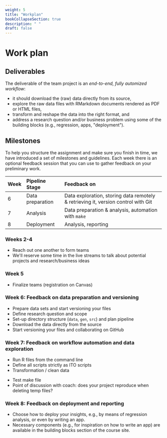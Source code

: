 ```yaml
---
weight: 5
title: "Workplan"
bookCollapseSection: true
description: " "
draft: false
---
```


# Work plan

## Deliverables

The deliverable of the team project is an *end-to-end, fully automized workflow*:
- it should download the (raw) data directly from its source,
- explore the raw data files with RMarkdown documents rendered as PDF or HTML files,
- transform and reshape the data into the right format, and
- address a research question and/or business problem using some of the building blocks (e.g., regression, apps, "deployment").

## Milestones

To help you structure the assignment and make sure you finish in time, we have introduced a set of milestones and guidelines. Each week there is an optional feedback session that you can use to gather feedback on your preliminary work.

| Week | Pipeline Stage | Feedback on
|:---- | :---- | :---- |
| 6 | Data preparation  | Data exploration, storing data remotely & retrieving it, version control with Git |
| 7 | Analysis | Data preparation & analysis, automation with `make` |
| 8 | Deployment | Analysis, reporting |

### Weeks 2-4

- Reach out one another to form teams
- We'll reserve some time in the live streams to talk about potential projects and research/business ideas

### Week 5

- Finalize teams (registration on Canvas)

### Week 6: Feedback on data preparation and versioning

- Prepare data sets and start versioning your files
- Define research question and scope
- Set-up directory structure (`data`, `gen`, `src`) and plan pipeline
- Download the data directly from the source
- Start versioning your files and collaborating on GitHub

### Week 7: Feedback on workflow automation and data exploration
- Run R files from the command line
- Define all scripts strictly as ITO scripts
- Transformation / clean data
<!--  - Import data from `data` folder
  - Convert the date column into date/time format
  - Merge datasets on a comon column
  - Filter for rows that satisfy selection criteria
  - Group records on a categorical or date field and reshape data
  - Export output to generated files
-->
- Test make file
- Point of discussion with coach: does your project reproduce when deleting temp files?

### Week 8: Feedback on deployment and reporting

- Choose how to deploy your insights, e.g., by means of regression analysis, or even by writing an app.
- Necessary components (e.g., for inspiration on how to write an app) are available in the building blocks section of the course site.

<!--- Import data from `gen` folder
- Plot timeseries chart and export as pdf file
- Automate workflow with make
- Discuss results, conclusions, and limitations
- Create a data report and conduct exploratory analysis (summary statistics, report on missingness, number of observations)
-->
